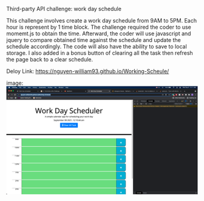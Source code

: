 Third-party API challenge: work day schedule

This challenge involves create a work day schedule from 9AM to 5PM. Each hour is represent by 1 time block.
The challenge required the coder to use momemt.js to obtain the time. Afterward, the coder will use javascript and jquery to compare obtained time against the schedule and update the schedule accordingly. The code will also have the ability to save to local storage. I also added in a bonus button of clearing all the task then refresh the page back to a clear schedule. 

Deloy Link: https://nguyen-william93.github.io/Working-Scheule/

image: ![](./assets/images/main-page.png)
